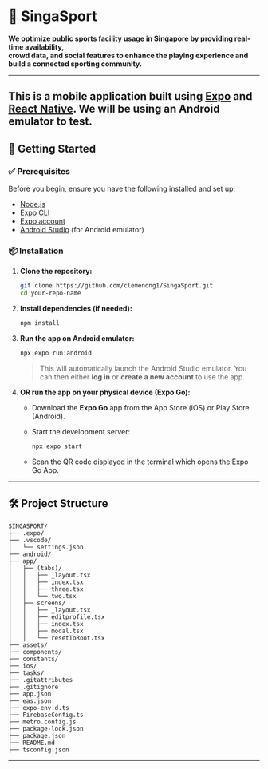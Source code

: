 # 📱 SingaSport

**We optimize public sports facility usage in Singapore by providing real-time availability,  
crowd data, and social features to enhance the playing experience and build a connected sporting community.**

---

This is a mobile application built using [Expo](https://expo.dev/) and [React Native](https://reactnative.dev/). We will be using an Android emulator to test.
---

## 🚀 Getting Started

### ✅ Prerequisites

Before you begin, ensure you have the following installed and set up:

- [Node.js](https://nodejs.org/)
- [Expo CLI](https://docs.expo.dev/get-started/installation/)
- [Expo account](https://expo.dev/signup)
- [Android Studio](https://developer.android.com/studio) (for Android emulator)

### 📦 Installation

1. **Clone the repository:**

   ```bash
   git clone https://github.com/clemenong1/SingaSport.git
   cd your-repo-name
   ```

2. **Install dependencies (if needed):**

   ```bash
   npm install
   ```

3. **Run the app on Android emulator:**

   ```bash
   npx expo run:android
   ```

   > This will automatically launch the Android Studio emulator. You can then either **log in** or **create a new account** to use the app.

4. **OR run the app on your physical device (Expo Go):**

   - Download the **Expo Go** app from the App Store (iOS) or Play Store (Android).
   - Start the development server:

     ```bash
     npx expo start
     ```

   - Scan the QR code displayed in the terminal which opens the Expo Go App.

---

## 🛠️ Project Structure

```
SINGASPORT/
├── .expo/
├── .vscode/
│   └── settings.json
├── android/
├── app/
│   ├── (tabs)/
│   │   ├── _layout.tsx
│   │   ├── index.tsx
│   │   ├── three.tsx
│   │   └── two.tsx
│   ├── screens/
│   │   ├── _layout.tsx
│   │   ├── editprofile.tsx
│   │   ├── index.tsx
│   │   ├── modal.tsx
│   │   └── resetToRoot.tsx
├── assets/
├── components/
├── constants/
├── ios/
├── tasks/
├── .gitattributes
├── .gitignore
├── app.json
├── eas.json
├── expo-env.d.ts
├── FirebaseConfig.ts
├── metro.config.js
├── package-lock.json
├── package.json
├── README.md
├── tsconfig.json
```

---

